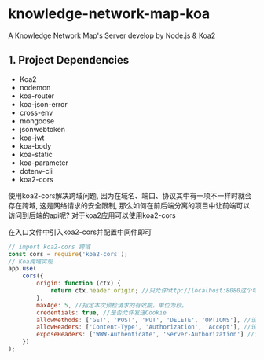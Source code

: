 # knowledge-network-map-koa
A Knowledge Network Map's Server develop by Node.js &amp; Koa2

## 1. Project Dependencies
- Koa2
- nodemon
- koa-router
- koa-json-error
- cross-env
- mongoose
- jsonwebtoken
- koa-jwt
- koa-body
- koa-static
- koa-parameter
- dotenv-cli
- koa2-cors


使用koa2-cors解决跨域问题, 因为在域名、端口、协议其中有一项不一样时就会存在跨域, 这是网络请求的安全限制, 那么如何在前后端分离的项目中让前端可以访问到后端的api呢? 对于koa2应用可以使用koa2-cors

在入口文件中引入koa2-cors并配置中间件即可

```js
// import koa2-cors 跨域
const cors = require('koa2-cors');
// Koa跨域实现
app.use(
    cors({
        origin: function (ctx) {
            return ctx.header.origin; //只允许http://localhost:8080这个域名的请求
        },
        maxAge: 5, //指定本次预检请求的有效期，单位为秒。
        credentials: true, //是否允许发送Cookie
        allowMethods: ['GET', 'POST', 'PUT', 'DELETE', 'OPTIONS'], //设置所允许的HTTP请求方法
        allowHeaders: ['Content-Type', 'Authorization', 'Accept'], //设置服务器支持的所有头信息字段
        exposeHeaders: ['WWW-Authenticate', 'Server-Authorization'] //设置获取其他自定义字段
    })
);
```
